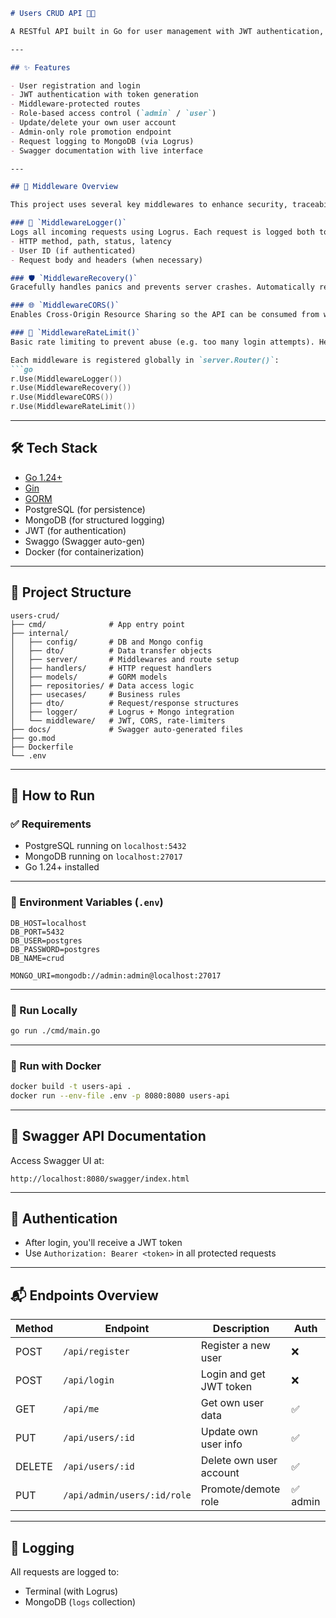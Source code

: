 ````markdown
# Users CRUD API 🧑‍💻

A RESTful API built in Go for user management with JWT authentication, role-based access control (admin/user), request logging to MongoDB, and Swagger documentation.

---

## ✨ Features

- User registration and login
- JWT authentication with token generation
- Middleware-protected routes
- Role-based access control (`admin` / `user`)
- Update/delete your own user account
- Admin-only role promotion endpoint
- Request logging to MongoDB (via Logrus)
- Swagger documentation with live interface

---

## 🧰 Middleware Overview

This project uses several key middlewares to enhance security, traceability, and reliability:

### 📘 `MiddlewareLogger()`
Logs all incoming requests using Logrus. Each request is logged both to the terminal and to MongoDB. Includes:
- HTTP method, path, status, latency
- User ID (if authenticated)
- Request body and headers (when necessary)

### 🛡 `MiddlewareRecovery()`
Gracefully handles panics and prevents server crashes. Automatically returns a 500 response when unexpected errors occur, logging the stack trace.

### 🌐 `MiddlewareCORS()`
Enables Cross-Origin Resource Sharing so the API can be consumed from web frontends on different origins (e.g. React apps running on localhost).

### 🚦 `MiddlewareRateLimit()`
Basic rate limiting to prevent abuse (e.g. too many login attempts). Helps reduce load and brute-force risk.

Each middleware is registered globally in `server.Router()`:
```go
r.Use(MiddlewareLogger())
r.Use(MiddlewareRecovery())
r.Use(MiddlewareCORS())
r.Use(MiddlewareRateLimit())
````

---

## 🛠️ Tech Stack

* [Go 1.24+](https://go.dev/)
* [Gin](https://github.com/gin-gonic/gin)
* [GORM](https://gorm.io/)
* PostgreSQL (for persistence)
* MongoDB (for structured logging)
* JWT (for authentication)
* Swaggo (Swagger auto-gen)
* Docker (for containerization)

---

## 📁 Project Structure

```
users-crud/
├── cmd/              # App entry point
├── internal/
│   ├── config/       # DB and Mongo config
│   ├── dto/          # Data transfer objects
│   ├── server/       # Middlewares and route setup
│   ├── handlers/     # HTTP request handlers
│   ├── models/       # GORM models
│   ├── repositories/ # Data access logic
│   ├── usecases/     # Business rules
│   ├── dto/          # Request/response structures
│   ├── logger/       # Logrus + Mongo integration
│   └── middleware/   # JWT, CORS, rate-limiters
├── docs/             # Swagger auto-generated files
├── go.mod
├── Dockerfile
└── .env
```

---

## 🚀 How to Run

### ✅ Requirements

* PostgreSQL running on `localhost:5432`
* MongoDB running on `localhost:27017`
* Go 1.24+ installed

---

### 📄 Environment Variables (`.env`)

```env
DB_HOST=localhost
DB_PORT=5432
DB_USER=postgres
DB_PASSWORD=postgres
DB_NAME=crud

MONGO_URI=mongodb://admin:admin@localhost:27017
```

---

### 🧪 Run Locally

```bash
go run ./cmd/main.go
```

---

### 🐳 Run with Docker

```bash
docker build -t users-api .
docker run --env-file .env -p 8080:8080 users-api
```

---

## 📄 Swagger API Documentation

Access Swagger UI at:

```
http://localhost:8080/swagger/index.html
```

---

## 🔐 Authentication

* After login, you'll receive a JWT token
* Use `Authorization: Bearer <token>` in all protected requests

---

## 📬 Endpoints Overview

| Method | Endpoint                    | Description             | Auth    |
| ------ | --------------------------- | ----------------------- | ------- |
| POST   | `/api/register`             | Register a new user     | ❌       |
| POST   | `/api/login`                | Login and get JWT token | ❌       |
| GET    | `/api/me`                   | Get own user data       | ✅       |
| PUT    | `/api/users/:id`            | Update own user info    | ✅       |
| DELETE | `/api/users/:id`            | Delete own user account | ✅       |
| PUT    | `/api/admin/users/:id/role` | Promote/demote role     | ✅ admin |

---

## 🧾 Logging

All requests are logged to:

* Terminal (with Logrus)
* MongoDB (`logs` collection)